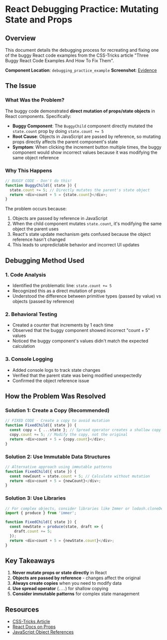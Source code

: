 # React Debugging Practice: Mutating State and Props

## Overview
This document details the debugging process for recreating and fixing one of the buggy React code examples from the CSS-Tricks article "Three Buggy React Code Examples And How To Fix Them".

**Component Location**: `debugging_practice_example`
**Screenshot**: [Evidence](./screenshots/React_debugging_practice.png)

## The Issue

### What Was the Problem?
The buggy code demonstrated **direct mutation of props/state objects** in React components. Specifically:

- **Buggy Component**: The `BuggyChild` component directly mutated the `state.count` prop by doing `state.count += 5`
- **Root Cause**: Objects in JavaScript are passed by reference, so mutating props directly affects the parent component's state
- **Symptom**: When clicking the increment button multiple times, the buggy component would show incorrect values because it was modifying the same object reference

### Why This Happens
```javascript
// BUGGY CODE - Don't do this!
function BuggyChild({ state }) {
  state.count += 5; // Directly mutates the parent's state object
  return <div>count + 5 = {state.count}</div>;
}
```

The problem occurs because:
1. Objects are passed by reference in JavaScript
2. When the child component mutates `state.count`, it's modifying the same object the parent uses
3. React's state update mechanism gets confused because the object reference hasn't changed
4. This leads to unpredictable behavior and incorrect UI updates

## Debugging Method Used

### 1. Code Analysis
- Identified the problematic line: `state.count += 5`
- Recognized this as a direct mutation of props
- Understood the difference between primitive types (passed by value) vs objects (passed by reference)

### 2. Behavioral Testing
- Created a counter that increments by 1 each time
- Observed that the buggy component showed incorrect "count + 5" values
- Noticed the buggy component's values didn't match the expected calculation

### 3. Console Logging
- Added console logs to track state changes
- Verified that the parent state was being modified unexpectedly
- Confirmed the object reference issue

## How the Problem Was Resolved

### Solution 1: Create a Copy (Recommended)
```javascript
// FIXED CODE - Create a copy to avoid mutation
function FixedChild({ state }) {
  const copy = { ...state }; // Spread operator creates a shallow copy
  copy.count += 5; // Modify the copy, not the original
  return <div>count + 5 = {copy.count}</div>;
}
```

### Solution 2: Use Immutable Data Structures
```javascript
// Alternative approach using immutable patterns
function FixedChild({ state }) {
  const newCount = state.count + 5; // Calculate without mutation
  return <div>count + 5 = {newCount}</div>;
}
```

### Solution 3: Use Libraries
```javascript
// For complex objects, consider libraries like Immer or lodash.cloneDeep
import { produce } from 'immer';

function FixedChild({ state }) {
  const newState = produce(state, draft => {
    draft.count += 5;
  });
  return <div>count + 5 = {newState.count}</div>;
}
```

## Key Takeaways

1. **Never mutate props or state directly** in React
2. **Objects are passed by reference** - changes affect the original
3. **Always create copies** when you need to modify data
4. **Use spread operator** (`...`) for shallow copying
5. **Consider immutable patterns** for complex state management

## Resources

- [CSS-Tricks Article](https://css-tricks.com/three-buggy-react-code-examples-and-how-to-fix-them/)
- [React Docs on Props](https://react.dev/learn/passing-props-to-a-component)
- [JavaScript Object References](https://developer.mozilla.org/en-US/docs/Web/JavaScript/Reference/Operators/Destructuring_assignment)
